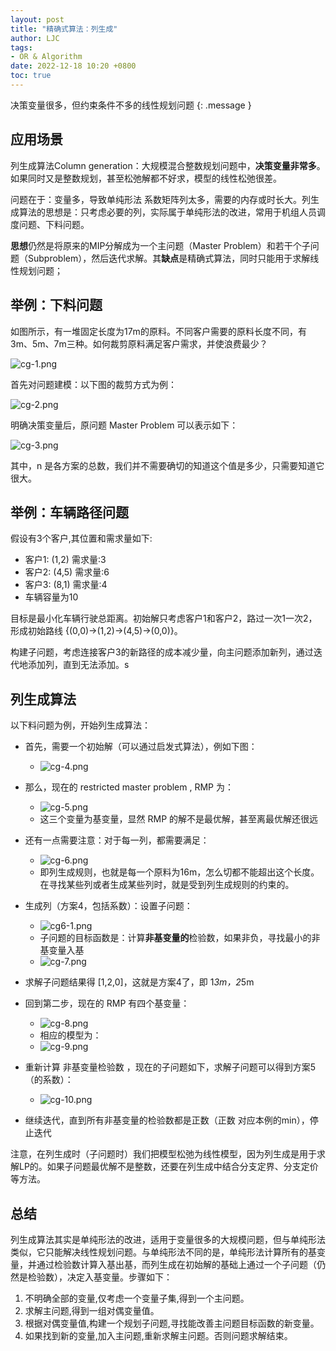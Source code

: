 ```yaml
---
layout: post
title: "精确式算法：列生成"
author: LJC
tags:
- OR & Algorithm
date: 2022-12-18 10:20 +0800
toc: true
---
```


决策变量很多，但约束条件不多的线性规划问题
{: .message }

## 应用场景

列生成算法Column generation：大规模混合整数规划问题中，**决策变量非常多**。如果同时又是整数规划，甚至松弛解都不好求，模型的线性松弛很差。

问题在于：变量多，导致单纯形法 系数矩阵列太多，需要的内存或时长大。列生成算法的思想是：只考虑必要的列，实际属于单纯形法的改进，常用于机组人员调度问题、下料问题。

**思想**仍然是将原来的MIP分解成为一个主问题（Master Problem）和若干个子问题（Subproblem），然后迭代求解。其**缺点**是精确式算法，同时只能用于求解线性规划问题；

## 举例：下料问题

如图所示，有一堆固定长度为17m的原料。不同客户需要的原料长度不同，有3m、5m、7m三种。如何裁剪原料满足客户需求，并使浪费最少？

![cg-1.png](/images/or/cg-1.png)

首先对问题建模：以下图的裁剪方式为例：

![cg-2.png](/images/or/cg-2.png)

明确决策变量后，原问题 Master Problem 可以表示如下：

![cg-3.png](/images/or/cg-3.png)

其中，n 是各方案的总数，我们并不需要确切的知道这个值是多少，只需要知道它很大。

## 举例：车辆路径问题

假设有3个客户,其位置和需求量如下:
- 客户1: (1,2) 需求量:3
- 客户2: (4,5) 需求量:6
- 客户3: (8,1) 需求量:4
- 车辆容量为10

目标是最小化车辆行驶总距离。初始解只考虑客户1和客户2，路过一次1一次2，形成初始路线 {(0,0)→(1,2)→(4,5)→(0,0)}。

构建子问题，考虑连接客户3的新路径的成本减少量，向主问题添加新列，通过迭代地添加列，直到无法添加。s

## 列生成算法

以下料问题为例，开始列生成算法：
- 首先，需要一个初始解（可以通过启发式算法），例如下图：
    - ![cg-4.png](/images/or/cg-4.png)

- 那么，现在的 restricted master problem , RMP 为：
    - ![cg-5.png](/images/or/cg-5.png)
    - 这三个变量为基变量，显然 RMP 的解不是最优解，甚至离最优解还很远

- 还有一点需要注意：对于每一列，都需要满足：
    - ![cg-6.png](/images/or/cg-6.png)
    - 即列生成规则，也就是每一个原料为16m，怎么切都不能超出这个长度。在寻找某些列或者生成某些列时，就是受到列生成规则的约束的。

- 生成列（方案4，包括系数）：设置子问题：
    - ![cg6-1.png](/images/or/cg6-1.png)
    - 子问题的目标函数是：计算**非基变量的**检验数，如果非负，寻找最小的非基变量入基
    - ![cg-7.png](/images/or/cg-7.png)

- 求解子问题结果得 [1,2,0]，这就是方案4了，即 1*3m，2*5m

- 回到第二步，现在的 RMP 有四个基变量：
    - ![cg-8.png](/images/or/cg-8.png)  
    - 相应的模型为：
    - ![cg-9.png](/images/or/cg-9.png)  

- 重新计算 非基变量检验数 ，现在的子问题如下，求解子问题可以得到方案5（的系数）：
    - ![cg-10.png](/images/or/cg-10.png)  

- 继续迭代，直到所有非基变量的检验数都是正数（正数 对应本例的min），停止迭代

注意，在列生成时（子问题时）我们把模型松弛为线性模型，因为列生成是用于求解LP的。如果子问题最优解不是整数，还要在列生成中结合分支定界、分支定价等方法。

## 总结

列生成算法其实是单纯形法的改进，适用于变量很多的大规模问题，但与单纯形法类似，它只能解决线性规划问题。与单纯形法不同的是，单纯形法计算所有的基变量，并通过检验数计算入基出基，而列生成在初始解的基础上通过一个子问题（仍然是检验数），决定入基变量。步骤如下：
1. 不明确全部的变量,仅考虑一个变量子集,得到一个主问题。
2. 求解主问题,得到一组对偶变量值。
3. 根据对偶变量值,构建一个规划子问题,寻找能改善主问题目标函数的新变量。
4. 如果找到新的变量,加入主问题,重新求解主问题。否则问题求解结束。
